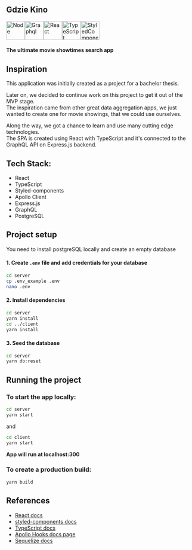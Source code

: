 ## Gdzie Kino

<div style="display: flex;">
  <img src="https://cdn.imgbin.com/3/6/2/imgbin-node-js-javascript-react-logo-express-js-javascript-logo-bBmMA8X88t7G16jsxZ17SysmA.jpg" width="50" alt="Node" />
  <img src="https://process.filestackapi.com/cache=expiry:max/7YurYvXQjCuvBtCHAR3N" width="50" alt="Graphql" />
  <img src="https://cdn.worldvectorlogo.com/logos/react.svg" width="50" alt="React" />
  <img src="https://raw.githubusercontent.com/remojansen/logo.ts/master/ts.png" width="50" alt="TypeScript" />
  <img src="https://hashnode.imgix.net/res/hashnode/image/upload/jbhiqodxlyhaqogfuqwy/1486104606.png?w=180&h=180&fit=crop&crop=entropy&auto=format,enhance&q=60" width="50" alt="StyledComponents" />
</div>

#### The ultimate movie showtimes search app

## Inspiration

This application was initially created as a project for a bachelor thesis. <br/>

Later on, we decided to continue work on this project to get it out of the MVP stage. <br/>
The inspiration came from other great data aggregation apps, we just wanted to create one for movie showings, that we could use ourselves. <br/>

Along the way, we got a chance to learn and use many cutting edge technologies. <br/>
The SPA is created using  React with TypeScript and it's connected to the GraphQL API on Express.js backend.

## Tech Stack:

- React
- TypeScript
- Styled-components
- Apollo Client
- Express.js
- GraphQL
- PostgreSQL

## Project setup
You need to install postgreSQL locally and create an empty database

#### 1. Create `.env` file and add credentials for your database
```sh
cd server
cp .env_example .env
nano .env
```

#### 2. Install dependencies
```sh
cd server
yarn install
cd ../client
yarn install
```

#### 3. Seed the database
```sh
cd server
yarn db:reset
```

## Running the project

### To start the app locally:

```sh
cd server
yarn start
```

and

```sh
cd client
yarn start
```

**App will run at localhost:300**

### To create a production build:

```sh
yarn build
```

## References

- [React docs](https://reactjs.org/docs/getting-started.html)
- [styled-components docs](https://www.styled-components.com/docs)
- [TypeScript docs](https://www.typescriptlang.org/docs/home.html)
- [Apollo Hooks docs page](https://www.apollographql.com/docs/react/api/react-hooks/)
- [Sequelize docs](https://sequelize.org/master/manual/)
